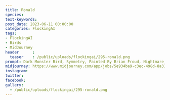```yaml
---
title: Ronald
species: 
text-keywords: 
post_date: 2023-06-11 00:00:00
categories: FlockingAI
tags:
- FlockingAI
- Birds
- MidJourney 
header      :
  teaser    : /public/uploads/flockingai/295-ronald.png
prompt: Dark Monster Bird, Symmetry, Painted By Brian Froud, Nightmare, Detalles, 8k, Celtic Designs, On A Dry Forest
midjourney: https://www.midjourney.com/app/jobs/5e934ba9-c3ec-498d-8a31-473f3d376ec8
instagram: 
twitter: 
facebook: 
gallery: 
  - /public/uploads/flockingai/295-ronald.png
---
```



